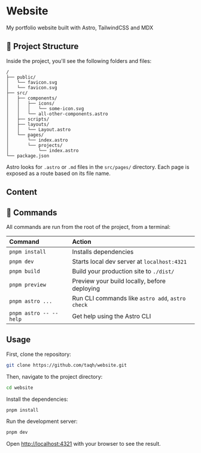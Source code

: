 # Website

My portfolio website built with Astro, TailwindCSS and MDX

## 🚀 Project Structure

Inside the project, you'll see the following folders and files:

```text
/
├── public/
│   └── favicon.svg
│   └── favicon.svg
├── src/
│   ├── components/
│   │   ├── icons/
│   │   │   └── some-icon.svg
│   │   └── all-other-components.astro
│   ├── scripts/ 
│   ├── layouts/
│   │   └── Layout.astro
│   └── pages/
│       └── index.astro
│       └── projects/
│           └── index.astro
└── package.json
```

Astro looks for `.astro` or `.md` files in the `src/pages/` directory. Each page is exposed as a route based on its file name.

## Content

## 🧞 Commands

All commands are run from the root of the project, from a terminal:

| Command                | Action                                           |
| :--------------------- | :----------------------------------------------- |
| `pnpm install`         | Installs dependencies                            |
| `pnpm dev`             | Starts local dev server at `localhost:4321`      |
| `pnpm build`           | Build your production site to `./dist/`          |
| `pnpm preview`         | Preview your build locally, before deploying     |
| `pnpm astro ...`       | Run CLI commands like `astro add`, `astro check` |
| `pnpm astro -- --help` | Get help using the Astro CLI                     |

## Usage

First, clone the repository:

```bash
git clone https://github.com/taqh/website.git
```

Then, navigate to the project directory:

```bash
cd website
```

Install the dependencies:

```bash
pnpm install
```

Run the development server:

```bash
pnpm dev
```

Open [http://localhost:4321](http://localhost:4321) with your browser to see the result.
